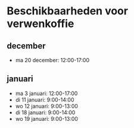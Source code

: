 # Beschikbaarheden voor verwenkoffie

## december

- ma 20 december: 12:00-17:00

## januari

- ma 3 januari: 12:00-17:00
- di 11 januari: 9:00-14:00
- wo 12 januari: 9:00-13:00
- di 18 januari: 9:00-14:00
- wo 19 januari: 9:00-13:00

